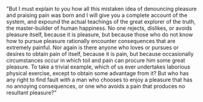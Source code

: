 "But I must explain to you how all this mistaken idea of denouncing pleasure and praising pain was born and I will give you a complete
account of the system, and expound the actual teachings of the great explorer of the truth, the master-builder of human happiness. No one
rejects, dislikes, or avoids pleasure itself, because it is pleasure, but because those who do not know how to pursue pleasure rationally
encounter consequences that are extremely painful. Nor again is there anyone who loves or pursues or desires to obtain pain of itself,
because it is pain, but because occasionally circumstances occur in which toil and pain can procure him some great pleasure. To take a
trivial example, which of us ever undertakes laborious physical exercise, except to obtain some advantage from it? But who has any right to
find fault with a man who chooses to enjoy a pleasure that has no annoying consequences, or one who avoids a pain that produces no
resultant pleasure?"